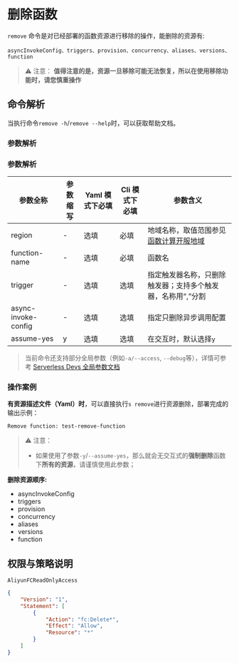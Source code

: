 # 删除函数

`remove` 命令是对已经部署的函数资源进行移除的操作，能删除的资源有:

`asyncInvokeConfig、triggers、provision、concurrency、aliases、versions、function`

> ⚠️ 注意： **值得注意的是，资源一旦移除可能无法恢复，所以在使用移除功能时，请您慎重操作**

## 命令解析

当执行命令`remove -h`/`remove --help`时，可以获取帮助文档。

### 参数解析

### 参数解析

| 参数全称      | 参数缩写 | Yaml 模式下必填 | Cli 模式下必填 | 参数含义                                                                                       |
| ------------- | -------- | --------------- | -------------- | ---------------------------------------------------------------------------------------------- |
| region        | -        | 选填            | 必填           | 地域名称，取值范围参见[函数计算开服地域](https://help.aliyun.com/document_detail/2512917.html) |
| function-name | -        | 选填            | 必填           | 函数名                                                                                         |
| trigger       | -        | 选填            | 选填           | 指定触发器名称，只删除触发器；支持多个触发器，名称用“,”分割                                    |
| async-invoke-config       | -        | 选填            | 选填           | 指定只删除异步调用配置                              |
| assume-yes    | y        | 选填            | 选填           | 在交互时，默认选择`y`                                                                          |

> 当前命令还支持部分全局参数（例如`-a/--access`, `--debug`等），详情可参考 [Serverless Devs 全局参数文档](../../builtin/index.md)

### 操作案例

**有资源描述文件（Yaml）时**，可以直接执行`s remove`进行资源删除，部署完成的输出示例：

```text
Remove function: test-remove-function
```

> ⚠️ 注意：
>
> - 如果使用了参数`-y`/`--assume-yes`，那么就会无交互式的**强制删除**函数下**所有的资源**，请谨慎使用此参数；

**删除资源顺序:**

- asyncInvokeConfig
- triggers
- provision
- concurrency
- aliases
- versions
- function

## 权限与策略说明

`AliyunFCReadOnlyAccess`

```json
{
    "Version": "1",
    "Statement": [
        {
            "Action": "fc:Delete*",
            "Effect": "Allow",
            "Resource": "*"
        }
    ]
}
```
